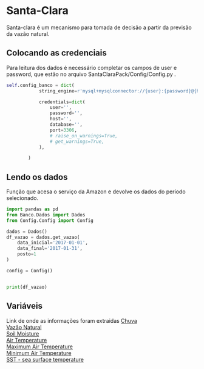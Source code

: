 # Santa-Clara

Santa-clara é um mecanismo para tomada de decisão a partir da previsão da vazão natural. 

## Colocando as credenciais

Para leitura dos dados é necessário completar os campos de user e password, que estão no arquivo SantaClaraPack/Config/Config.py .

```python
self.config_banco = dict(
            string_engine=r'mysql+mysqlconnector://{user}:{password}@{host}:{port}/{database}',

            credentials=dict(
                user='',
                password='',
                host='',
                database='',
                port=3306,
                # raise_on_warnings=True,
                # get_warnings=True,
            ),

        )
```

## Lendo os dados

Função que acesa o serviço da Amazon e devolve os dados do período selecionado.

```python
import pandas as pd
from Banco.Dados import Dados
from Config.Config import Config

dados = Dados()
df_vazao = dados.get_vazao(
    data_inicial='2017-01-01',
    data_final='2017-01-31',
    posto=1
)

config = Config()


print(df_vazao)
```

## Variáveis
Link de onde as informações foram extraidas
[Chuva](http://ftp.cptec.inpe.br/modelos/io/produtos/MERGE/)<br/>
[Vazão Natural](http://www.ons.org.br/)<br/>
[Soil Moisture](https://www.esrl.noaa.gov/psd/data/gridded/data.cpcsoil.html)<br/>
[Air Temperature](https://climatedataguide.ucar.edu/climate-data/global-surface-temperatures-best-berkeley-earth-surface-temperatures)<br/>
[Maximum Air Temperature](https://climatedataguide.ucar.edu/climate-data/global-surface-temperatures-best-berkeley-earth-surface-temperatures)<br/>
[Minimum Air Temperature](https://climatedataguide.ucar.edu/climate-data/global-surface-temperatures-best-berkeley-earth-surface-temperatures)<br/>
[SST - sea surface temperature](https://climatedataguide.ucar.edu/climate-data/global-surface-temperatures-best-berkeley-earth-surface-temperatures)<br/>
